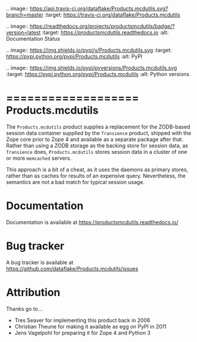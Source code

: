 .. image:: https://api.travis-ci.org/dataflake/Products.mcdutils.svg?branch=master
   :target: https://travis-ci.org/dataflake/Products.mcdutils

.. image:: https://readthedocs.org/projects/productsmcdutils/badge/?version=latest
   :target: https://productsmcdutils.readthedocs.io
   :alt: Documentation Status

.. image:: https://img.shields.io/pypi/v/Products.mcdutils.svg
   :target: https://pypi.python.org/pypi/Products.mcdutils
   :alt: PyPI

.. image:: https://img.shields.io/pypi/pyversions/Products.mcdutils.svg
   :target: https://pypi.python.org/pypi/Products.mcdutils
   :alt: Python versions

===================
 Products.mcdutils
===================
The `Products.mcdutils` product supplies a replacement for the ZODB-based
session data container supplied by the `Transience` product, shipped with
the Zope core prior to Zope 4 and available as a separate package after that.
Rather than using a ZODB storage as the backing store for session data, as
`Transience` does, `Products.mcdutils` stores session data in a cluster of
one or more `memcached` servers.

This approach is a bit of a cheat, as it uses the daemons as primary stores,
rather than as caches for results of an expensive query.  Nevertheless, the
semantics are not a bad match for typical session usage.


Documentation
=============
Documentation is available at
https://productsmcdutils.readthedocs.io/


Bug tracker
===========
A bug tracker is available at
https://github.com/dataflake/Products.mcdutils/issues

Attribution
===========
Thanks go to...

- Tres Seaver for implementing this product back in 2006
- Christian Theune for making it available as egg on PyPI in 2011
- Jens Vagelpohl for preparing it for Zope 4 and Python 3
